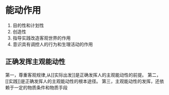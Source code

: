 # 能动作用
<!-- 主要体现在使用的方向 -->
1. 目的性和计划性
2. 创造性
3. 指导实践改造客观世界的作用
4. 意识具有调控人的行为和生理活动的作用 

## 正确发挥主观能动性
第一，尊重客观规律,从[[实际出发]]是正确发挥人的主观能动性的前提。
第二，[[实践]]是正确发挥人的主观能动性的根本途径。
第三，主观能动性的发挥，还依赖于一定的物质条件和物质手段